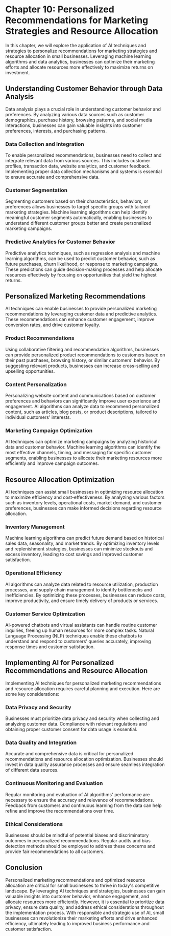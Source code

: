 Chapter 10: Personalized Recommendations for Marketing Strategies and Resource Allocation
=========================================================================================

In this chapter, we will explore the application of AI techniques and strategies to personalize recommendations for marketing strategies and resource allocation in small businesses. Leveraging machine learning algorithms and data analytics, businesses can optimize their marketing efforts and allocate resources more effectively to maximize returns on investment.

Understanding Customer Behavior through Data Analysis
-----------------------------------------------------

Data analysis plays a crucial role in understanding customer behavior and preferences. By analyzing various data sources such as customer demographics, purchase history, browsing patterns, and social media interactions, businesses can gain valuable insights into customer preferences, interests, and purchasing patterns.

### Data Collection and Integration

To enable personalized recommendations, businesses need to collect and integrate relevant data from various sources. This includes customer profiles, transaction data, website analytics, and customer feedback. Implementing proper data collection mechanisms and systems is essential to ensure accurate and comprehensive data.

### Customer Segmentation

Segmenting customers based on their characteristics, behaviors, or preferences allows businesses to target specific groups with tailored marketing strategies. Machine learning algorithms can help identify meaningful customer segments automatically, enabling businesses to understand different customer groups better and create personalized marketing campaigns.

### Predictive Analytics for Customer Behavior

Predictive analytics techniques, such as regression analysis and machine learning algorithms, can be used to predict customer behavior, such as future purchases, churn likelihood, or response to marketing campaigns. These predictions can guide decision-making processes and help allocate resources effectively by focusing on opportunities that yield the highest returns.

Personalized Marketing Recommendations
--------------------------------------

AI techniques can enable businesses to provide personalized marketing recommendations by leveraging customer data and predictive analytics. These recommendations can enhance customer engagement, improve conversion rates, and drive customer loyalty.

### Product Recommendations

Using collaborative filtering and recommendation algorithms, businesses can provide personalized product recommendations to customers based on their past purchases, browsing history, or similar customers' behavior. By suggesting relevant products, businesses can increase cross-selling and upselling opportunities.

### Content Personalization

Personalizing website content and communications based on customer preferences and behaviors can significantly improve user experience and engagement. AI algorithms can analyze data to recommend personalized content, such as articles, blog posts, or product descriptions, tailored to individual customers' interests.

### Marketing Campaign Optimization

AI techniques can optimize marketing campaigns by analyzing historical data and customer behavior. Machine learning algorithms can identify the most effective channels, timing, and messaging for specific customer segments, enabling businesses to allocate their marketing resources more efficiently and improve campaign outcomes.

Resource Allocation Optimization
--------------------------------

AI techniques can assist small businesses in optimizing resource allocation to maximize efficiency and cost-effectiveness. By analyzing various factors such as inventory levels, operational costs, market demand, and customer preferences, businesses can make informed decisions regarding resource allocation.

### Inventory Management

Machine learning algorithms can predict future demand based on historical sales data, seasonality, and market trends. By optimizing inventory levels and replenishment strategies, businesses can minimize stockouts and excess inventory, leading to cost savings and improved customer satisfaction.

### Operational Efficiency

AI algorithms can analyze data related to resource utilization, production processes, and supply chain management to identify bottlenecks and inefficiencies. By optimizing these processes, businesses can reduce costs, improve productivity, and ensure timely delivery of products or services.

### Customer Service Optimization

AI-powered chatbots and virtual assistants can handle routine customer inquiries, freeing up human resources for more complex tasks. Natural Language Processing (NLP) techniques enable these chatbots to understand and respond to customers' queries accurately, improving response times and customer satisfaction.

Implementing AI for Personalized Recommendations and Resource Allocation
------------------------------------------------------------------------

Implementing AI techniques for personalized marketing recommendations and resource allocation requires careful planning and execution. Here are some key considerations:

### Data Privacy and Security

Businesses must prioritize data privacy and security when collecting and analyzing customer data. Compliance with relevant regulations and obtaining proper customer consent for data usage is essential.

### Data Quality and Integration

Accurate and comprehensive data is critical for personalized recommendations and resource allocation optimization. Businesses should invest in data quality assurance processes and ensure seamless integration of different data sources.

### Continuous Monitoring and Evaluation

Regular monitoring and evaluation of AI algorithms' performance are necessary to ensure the accuracy and relevance of recommendations. Feedback from customers and continuous learning from the data can help refine and improve the recommendations over time.

### Ethical Considerations

Businesses should be mindful of potential biases and discriminatory outcomes in personalized recommendations. Regular audits and bias detection methods should be employed to address these concerns and provide fair recommendations to all customers.

Conclusion
----------

Personalized marketing recommendations and optimized resource allocation are critical for small businesses to thrive in today's competitive landscape. By leveraging AI techniques and strategies, businesses can gain valuable insights into customer behavior, enhance engagement, and allocate resources more efficiently. However, it is essential to prioritize data privacy, ensure data quality, and address ethical considerations throughout the implementation process. With responsible and strategic use of AI, small businesses can revolutionize their marketing efforts and drive enhanced efficiency, ultimately leading to improved business performance and customer satisfaction.
